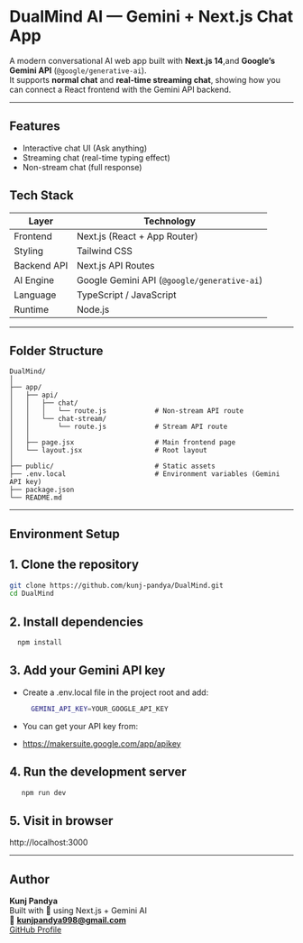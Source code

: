 # DualMind AI — Gemini + Next.js Chat App

A modern conversational AI web app built with **Next.js 14**,and **Google’s Gemini API** (`@google/generative-ai`).  
It supports **normal chat** and **real-time streaming chat**, showing how you can connect a React frontend with the Gemini API backend.

---

## Features

- Interactive chat UI (Ask anything)
- Streaming chat (real-time typing effect)
- Non-stream chat (full response)

## Tech Stack

| Layer | Technology |
|--------|-------------|
| Frontend | Next.js (React + App Router) |
| Styling | Tailwind CSS |
| Backend API | Next.js API Routes |
| AI Engine | Google Gemini API (`@google/generative-ai`) |
| Language | TypeScript / JavaScript |
| Runtime | Node.js |

---

## Folder Structure
```
DualMind/
│
├── app/
│   ├── api/
│   │   ├── chat/
│   │   │   └── route.js            # Non-stream API route
│   │   └── chat-stream/
│   │       └── route.js            # Stream API route
│   │
│   ├── page.jsx                    # Main frontend page
│   └── layout.jsx                  # Root layout
│
├── public/                         # Static assets
├── .env.local                      # Environment variables (Gemini API key)
├── package.json
└── README.md
```
---

## Environment Setup

## 1. **Clone the repository**

   ```bash
   git clone https://github.com/kunj-pandya/DualMind.git
   cd DualMind
   ```

## 2. **Install dependencies**

  ```bash
    npm install
  ``` 


## 3. **Add your Gemini API key**

- Create a .env.local file in the project root and add:

  ```bash
    GEMINI_API_KEY=YOUR_GOOGLE_API_KEY
  ```

- You can get your API key from:
- https://makersuite.google.com/app/apikey

## 4. **Run the development server**
 ```bash
    npm run dev
  ```

## 5. **Visit in browser**

http://localhost:3000

---

## Author

**Kunj Pandya**  
Built with 💙 using Next.js + Gemini AI  
📧 **kunjpandya998@gmail.com**  
[GitHub Profile](https://github.com/kunj-pandya)